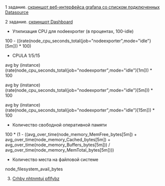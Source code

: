 1 задание. [скриншот веб-интерфейса grafana со списком подключенных Datasource](https://github.com/Kostromin-Mixa/10-monitoring-03-grafana/blob/main/1%20задание.jpg)

2 задание. [скриншот Dashboard](https://github.com/Kostromin-Mixa/10-monitoring-03-grafana/blob/main/2%20задание.jpg)
- Утилизация CPU для nodeexporter (в процентах, 100-idle)

100 - ((irate(node_cpu_seconds_total{job="nodeexporter",mode="idle"}[5m])) * 100)

- CPULA 1/5/15

avg by (instance)(rate(node_cpu_seconds_total{job="nodeexporter",mode="idle"}[1m])) * 100

avg by (instance)(rate(node_cpu_seconds_total{job="nodeexporter",mode="idle"}[5m])) * 100

avg by (instance)(rate(node_cpu_seconds_total{job="nodeexporter",mode="idle"}[15m])) * 100

- Количество свободной оперативной памяти

100 * (1 - ((avg_over_time(node_memory_MemFree_bytes[5m]) + avg_over_time(node_memory_Cached_bytes[5m]) + avg_over_time(node_memory_Buffers_bytes[5m])) / avg_over_time(node_memory_MemTotal_bytes[5m])))

- Количество места на файловой системе

node_filesystem_avail_bytes

3. [Crhby nhtnmtuj pflfybz](https://github.com/Kostromin-Mixa/10-monitoring-03-grafana/blob/main/3%20задание.jpg)
